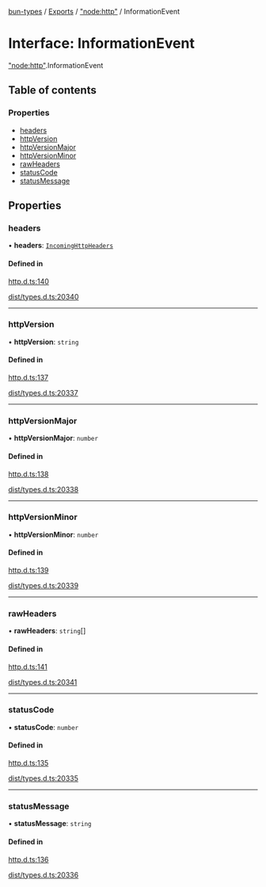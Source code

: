 [bun-types](../README.md) / [Exports](../modules.md) / ["node:http"](../modules/node_http_.md) / InformationEvent

# Interface: InformationEvent

["node:http"](../modules/node_http_.md).InformationEvent

## Table of contents

### Properties

- [headers](node_http_.InformationEvent.md#headers)
- [httpVersion](node_http_.InformationEvent.md#httpversion)
- [httpVersionMajor](node_http_.InformationEvent.md#httpversionmajor)
- [httpVersionMinor](node_http_.InformationEvent.md#httpversionminor)
- [rawHeaders](node_http_.InformationEvent.md#rawheaders)
- [statusCode](node_http_.InformationEvent.md#statuscode)
- [statusMessage](node_http_.InformationEvent.md#statusmessage)

## Properties

### headers

• **headers**: [`IncomingHttpHeaders`](http_.IncomingHttpHeaders.md)

#### Defined in

[http.d.ts:140](https://github.com/valgaze/bun-types/blob/5e53f27/http.d.ts#L140)

[dist/types.d.ts:20340](https://github.com/valgaze/bun-types/blob/5e53f27/dist/types.d.ts#L20340)

___

### httpVersion

• **httpVersion**: `string`

#### Defined in

[http.d.ts:137](https://github.com/valgaze/bun-types/blob/5e53f27/http.d.ts#L137)

[dist/types.d.ts:20337](https://github.com/valgaze/bun-types/blob/5e53f27/dist/types.d.ts#L20337)

___

### httpVersionMajor

• **httpVersionMajor**: `number`

#### Defined in

[http.d.ts:138](https://github.com/valgaze/bun-types/blob/5e53f27/http.d.ts#L138)

[dist/types.d.ts:20338](https://github.com/valgaze/bun-types/blob/5e53f27/dist/types.d.ts#L20338)

___

### httpVersionMinor

• **httpVersionMinor**: `number`

#### Defined in

[http.d.ts:139](https://github.com/valgaze/bun-types/blob/5e53f27/http.d.ts#L139)

[dist/types.d.ts:20339](https://github.com/valgaze/bun-types/blob/5e53f27/dist/types.d.ts#L20339)

___

### rawHeaders

• **rawHeaders**: `string`[]

#### Defined in

[http.d.ts:141](https://github.com/valgaze/bun-types/blob/5e53f27/http.d.ts#L141)

[dist/types.d.ts:20341](https://github.com/valgaze/bun-types/blob/5e53f27/dist/types.d.ts#L20341)

___

### statusCode

• **statusCode**: `number`

#### Defined in

[http.d.ts:135](https://github.com/valgaze/bun-types/blob/5e53f27/http.d.ts#L135)

[dist/types.d.ts:20335](https://github.com/valgaze/bun-types/blob/5e53f27/dist/types.d.ts#L20335)

___

### statusMessage

• **statusMessage**: `string`

#### Defined in

[http.d.ts:136](https://github.com/valgaze/bun-types/blob/5e53f27/http.d.ts#L136)

[dist/types.d.ts:20336](https://github.com/valgaze/bun-types/blob/5e53f27/dist/types.d.ts#L20336)
